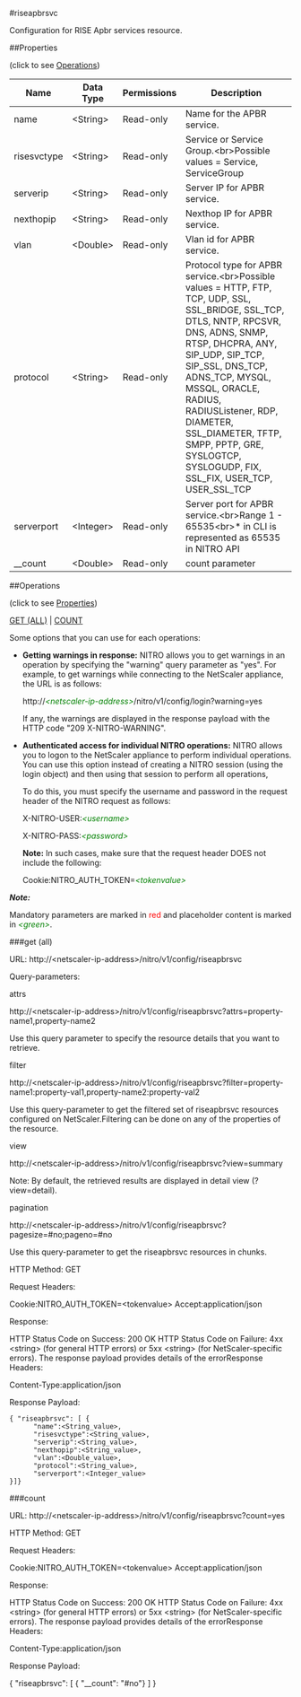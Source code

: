 #riseapbrsvc

Configuration for RISE Apbr services resource.


##Properties 
<span>(click to see [Operations](#operations))</span>


<table><thead><tr><th>Name</th><th> Data Type</th><th> Permissions</th><th>Description</th></tr></thead><tbody><tr><td>name</td><td>&lt;String></td><td>Read-only</td><td>Name for the APBR service.</td><tr><tr><td>risesvctype</td><td>&lt;String></td><td>Read-only</td><td>Service or Service Group.&lt;br>Possible values = Service, ServiceGroup</td><tr><tr><td>serverip</td><td>&lt;String></td><td>Read-only</td><td>Server IP for APBR service.</td><tr><tr><td>nexthopip</td><td>&lt;String></td><td>Read-only</td><td>Nexthop IP for APBR service.</td><tr><tr><td>vlan</td><td>&lt;Double></td><td>Read-only</td><td>Vlan id for APBR service.</td><tr><tr><td>protocol</td><td>&lt;String></td><td>Read-only</td><td>Protocol type for APBR service.&lt;br>Possible values = HTTP, FTP, TCP, UDP, SSL, SSL_BRIDGE, SSL_TCP, DTLS, NNTP, RPCSVR, DNS, ADNS, SNMP, RTSP, DHCPRA, ANY, SIP_UDP, SIP_TCP, SIP_SSL, DNS_TCP, ADNS_TCP, MYSQL, MSSQL, ORACLE, RADIUS, RADIUSListener, RDP, DIAMETER, SSL_DIAMETER, TFTP, SMPP, PPTP, GRE, SYSLOGTCP, SYSLOGUDP, FIX, SSL_FIX, USER_TCP, USER_SSL_TCP</td><tr><tr><td>serverport</td><td>&lt;Integer></td><td>Read-only</td><td>Server port for APBR service.&lt;br>Range 1 - 65535&lt;br>* in CLI is represented as 65535 in NITRO API</td><tr><tr><td>__count</td><td>&lt;Double></td><td>Read-only</td><td>count parameter</td><tr></tbody></table>
##Operations 
<span>(click to see [Properties](#properties))</span>


[GET (ALL)](#get-(all)) | [COUNT](#count)


Some options that you can use for each operations:
<ul><li><p><b>Getting warnings in response:</b> NITRO allows you to get warnings in an operation by specifying the "warning" query parameter as "yes". For example, to get warnings while connecting to the NetScaler appliance, the URL is as follows:</p><p>http://<span style="color:green;font-style:italic;">&lt;netscaler-ip-address&gt;</span>/nitro/v1/config/login?warning=yes</p><p>If any, the warnings are displayed in the response payload with the HTTP code "209 X-NITRO-WARNING".</p></li><li><p><b>Authenticated access for individual NITRO operations:</b> NITRO allows you to logon to the NetScaler appliance to perform individual operations. You can use this option instead of creating a NITRO session (using the login object) and then using that session to perform all operations,</p><p>To do this, you must specify the username and password in the request header of the NITRO request as follows:</p><p>X-NITRO-USER:<span style="color:green;font-style:italic;">&lt;username&gt;</span></p><p>X-NITRO-PASS:<span style="color:green;font-style:italic;">&lt;password&gt;</span></p><p><b>Note:</b> In such cases, make sure that the request header DOES not include the following:</p><p>Cookie:NITRO_AUTH_TOKEN=<span style="color:green;font-style:italic;">&lt;tokenvalue&gt;</span></p></li></ul>



***Note:*** 
Mandatory parameters are marked in <span style="color:#FF0000;">red</span> and placeholder content is marked in <span style="color:green;font-style:italic">&lt;green&gt;</span>.

###get (all)



URL: http://&lt;netscaler-ip-address&gt;/nitro/v1/config/riseapbrsvc
Query-parameters:
attrs
http://&lt;netscaler-ip-address&gt;/nitro/v1/config/riseapbrsvc?attrs=property-name1,property-name2
Use this query parameter to specify the resource details that you want to retrieve.


filter
http://&lt;netscaler-ip-address&gt;/nitro/v1/config/riseapbrsvc?filter=property-name1:property-val1,property-name2:property-val2
Use this query-parameter to get the filtered set of riseapbrsvc resources configured on NetScaler.Filtering can be done on any of the properties of the resource.


view
http://&lt;netscaler-ip-address&gt;/nitro/v1/config/riseapbrsvc?view=summary
Note: By default, the retrieved results are displayed in detail view (?view=detail).


pagination
http://&lt;netscaler-ip-address&gt;/nitro/v1/config/riseapbrsvc?pagesize=#no;pageno=#no
Use this query-parameter to get the riseapbrsvc resources in chunks.



HTTP Method: GET
Request Headers:

Cookie:NITRO_AUTH_TOKEN=&lt;tokenvalue&gt;Accept:application/json

Response:
HTTP Status Code on Success: 200 OKHTTP Status Code on Failure: 4xx &lt;string&gt; (for general HTTP errors) or 5xx &lt;string&gt; (for NetScaler-specific errors). The response payload provides details of the errorResponse Headers:

Content-Type:application/json

Response Payload: ```{ "riseapbrsvc": [ {      "name":<String_value>,      "risesvctype":<String_value>,      "serverip":<String_value>,      "nexthopip":<String_value>,      "vlan":<Double_value>,      "protocol":<String_value>,      "serverport":<Integer_value>}]}```



###count



URL: http://&lt;netscaler-ip-address&gt;/nitro/v1/config/riseapbrsvc?count=yes
HTTP Method: GET
Request Headers:

Cookie:NITRO_AUTH_TOKEN=&lt;tokenvalue&gt;Accept:application/json

Response:
HTTP Status Code on Success: 200 OKHTTP Status Code on Failure: 4xx &lt;string&gt; (for general HTTP errors) or 5xx &lt;string&gt; (for NetScaler-specific errors). The response payload provides details of the errorResponse Headers:

Content-Type:application/json

Response Payload: 
{ "riseapbrsvc": [ { "__count": "#no"} ] }


